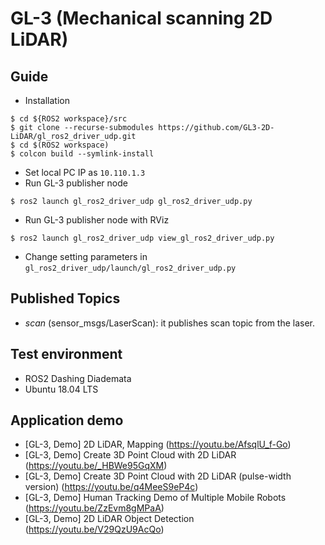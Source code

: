 # GL-3 (Mechanical scanning 2D LiDAR)

## Guide
- Installation
```
$ cd ${ROS2 workspace}/src
$ git clone --recurse-submodules https://github.com/GL3-2D-LiDAR/gl_ros2_driver_udp.git
$ cd $(ROS2 workspace)
$ colcon build --symlink-install
```
- Set local PC IP as `10.110.1.3`
- Run GL-3 publisher node
```
$ ros2 launch gl_ros2_driver_udp gl_ros2_driver_udp.py
```
- Run GL-3 publisher node with RViz
```
$ ros2 launch gl_ros2_driver_udp view_gl_ros2_driver_udp.py
```
- Change setting parameters in `gl_ros2_driver_udp/launch/gl_ros2_driver_udp.py`

## Published Topics
- _scan_ (sensor_msgs/LaserScan): it publishes scan topic from the laser.

## Test environment
- ROS2 Dashing Diademata
- Ubuntu 18.04 LTS

## Application demo
- [GL-3, Demo] 2D LiDAR, Mapping (https://youtu.be/AfsqlU_f-Go)
- [GL-3, Demo] Create 3D Point Cloud with 2D LiDAR (https://youtu.be/_HBWe95GqXM)
- [GL-3, Demo] Create 3D Point Cloud with 2D LiDAR (pulse-width version) (https://youtu.be/q4MeeS9eP4c)
- [GL-3, Demo] Human Tracking Demo of Multiple Mobile Robots (https://youtu.be/ZzEvm8gMPaA)
- [GL-3, Demo] 2D LiDAR Object Detection (https://youtu.be/V29QzU9AcQo)
